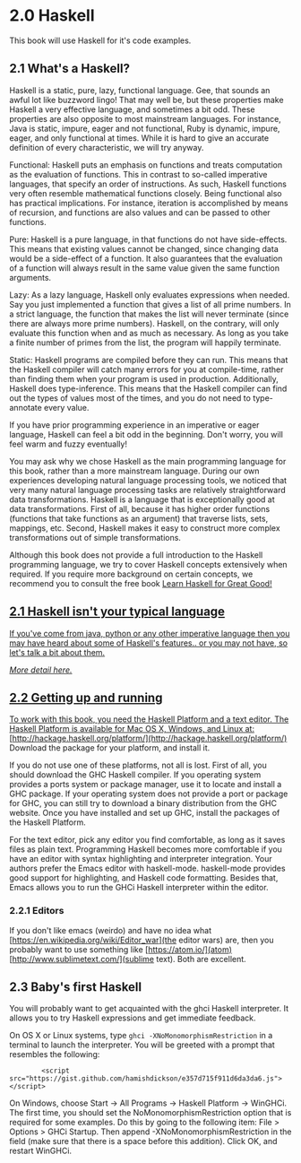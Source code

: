 # 2.0 Haskell

This book will use Haskell for it's code examples.

## 2.1 What's a Haskell?

Haskell is a static, pure, lazy, functional language. Gee, that sounds an awful lot like buzzword lingo! That may well be, but these properties make Haskell a very effective language, and sometimes a bit odd. These properties are also opposite to most mainstream languages. For instance, Java is static, impure, eager and not functional, Ruby is dynamic, impure, eager, and only functional at times. While it is hard to give an accurate definition of every characteristic, we will try anyway.

Functional: Haskell puts an emphasis on functions and treats computation as the evaluation of functions. This in contrast to so-called imperative languages, that specify an order of instructions. As such, Haskell functions very often resemble mathematical functions closely. Being functional also has practical implications. For instance, iteration is accomplished by means of recursion, and functions are also values and can be passed to other functions.

Pure: Haskell is a pure language, in that functions do not have side-effects. This means that existing values cannot be changed, since changing data would be a side-effect of a function. It also guarantees that the evaluation of a function will always result in the same value given the same function arguments.

Lazy: As a lazy language, Haskell only evaluates expressions when needed. Say you just implemented a function that gives a list of all prime numbers. In a strict language, the function that makes the list will never terminate (since there are always more prime numbers). Haskell, on the contrary, will only evaluate this function when and as much as necessary. As long as you take a finite number of primes from the list, the program will happily terminate.

Static: Haskell programs are compiled before they can run. This means that the Haskell compiler will catch many errors for you at compile-time, rather than finding them when your program is used in production. Additionally, Haskell does type-inference. This means that the Haskell compiler can find out the types of values most of the times, and you do not need to type-annotate every value.

If you have prior programming experience in an imperative or eager language, Haskell can feel a bit odd in the beginning. Don't worry, you will feel warm and fuzzy eventually!

You may ask why we chose Haskell as the main programming language for this book, rather than a more mainstream language. During our own experiences developing natural language processing tools, we noticed that very many natural language processing tasks are relatively straightforward data transformations. Haskell is a language that is exceptionally good at data transformations. First of all, because it has higher order functions (functions that take functions as an argument) that traverse lists, sets, mappings, etc. Second, Haskell makes it easy to construct more complex transformations out of simple transformations.

Although this book does not provide a full introduction to the Haskell programming language, we try to cover Haskell concepts extensively when required. If you require more background on certain concepts, we recommend you to consult the free book <a href="http://learnyouahaskell.com/">Learn Haskell for Great Good!

## 2.1 Haskell isn't your typical language

If you've come from java, python or any other imperative language then you may have heard about some of Haskell's features.. or you may not have, so let's talk a bit about them.

*More detail here.*

## 2.2 Getting up and running

To work with this book, you need the Haskell Platform and a text editor. The Haskell Platform is available for Mac OS X, Windows, and Linux at: [http://hackage.haskell.org/platform/](http://hackage.haskell.org/platform/) Download the package for your platform, and install it.

If you do not use one of these platforms, not all is lost. First of all, you should download the GHC Haskell compiler. If you operating system provides a ports system or package manager, use it to locate and install a GHC package. If your operating system does not provide a port or package for GHC, you can still try to download a binary distribution from the GHC website. Once you have installed and set up GHC, install the packages of the Haskell Platform.

For the text editor, pick any editor you find comfortable, as long as it saves files as plain text. Programming Haskell becomes more comfortable if you have an editor with syntax highlighting and interpreter integration. Your authors prefer the Emacs editor with haskell-mode. haskell-mode provides good support for highlighting, and Haskell code formatting. Besides that, Emacs allows you to run the GHCi Haskell interpreter within the editor.

### 2.2.1 Editors

If you don't like emacs (weirdo) and have no idea what [https://en.wikipedia.org/wiki/Editor_war](the editor wars) are, then you probably want to use something like [https://atom.io/](atom) [http://www.sublimetext.com/](sublime text). Both are excellent.

## 2.3 Baby's first Haskell

You will probably want to get acquainted with the ghci Haskell interpreter. It allows you to try Haskell expressions and get immediate feedback.

On OS X or Linux systems, type `ghci -XNoMonomorphismRestriction` in a terminal to launch the interpreter. You will be greeted with a prompt that resembles the following:

            <script src="https://gist.github.com/hamishdickson/e357d715f911d6da3da6.js"></script>

On Windows, choose Start -> All Programs -> Haskell Platform -> WinGHCi. The first time, you should set the NoMonomorphismRestriction option that is required for some examples. Do this by going to the following item: File > Options > GHCi Startup. Then append -XNoMonomorphismRestriction in the field (make sure that there is a space before this addition). Click OK, and restart WinGHCi.
